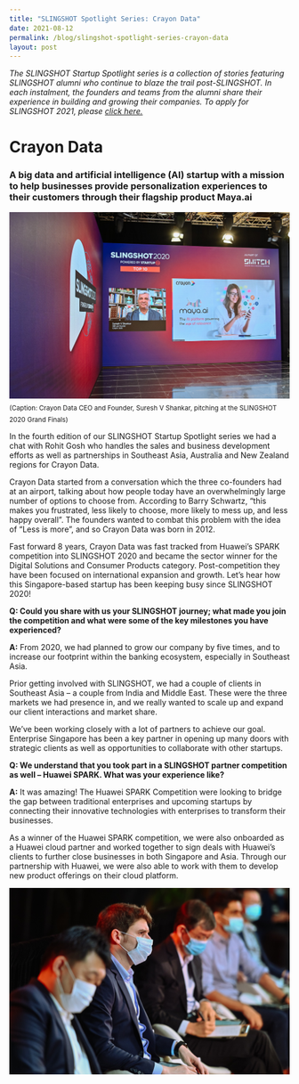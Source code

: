 ```yaml
---
title: "SLINGSHOT Spotlight Series: Crayon Data"
date: 2021-08-12
permalink: /blog/slingshot-spotlight-series-crayon-data
layout: post
---
```

*The SLINGSHOT Startup Spotlight series is a collection of stories featuring SLINGSHOT alumni who continue to blaze the trail post-SLINGSHOT. In each instalment, the founders and teams from the alumni share their experience in building and growing their companies. To apply for SLINGSHOT 2021, please [click here.](https://slingshot.agorize.com/2021-edition?t=Wpdpp6Sn_r24kjBBmPXsUg&amp;utm_source=www.switchsg.org&amp;utm_medium=referral&amp;utm_campaign=slingshot2021)*

# Crayon Data
### A big data and artificial intelligence (AI) startup with a mission to help businesses provide personalization experiences to their customers through their flagship product Maya.ai 

![Alt text for image on Isomer site](/images/Article_SLINGSHOT_Spotlight_CrayonData_1_web.JPG)
<sub>(Caption: Crayon Data CEO and Founder, Suresh V Shankar, pitching at the SLINGSHOT 2020 Grand Finals)</sub>

In the fourth edition of our SLINGSHOT Startup Spotlight series we had a chat with Rohit Gosh who handles the sales and business development efforts as well as partnerships in Southeast Asia, Australia and New Zealand regions for Crayon Data.

Crayon Data started from a conversation which the three co-founders had at an airport, talking about how people today have an overwhelmingly large number of options to choose from. According to Barry Schwartz, “this makes you frustrated, less likely to choose, more likely to mess up, and less happy overall”. The founders wanted to combat this problem with the idea of “Less is more”, and so Crayon Data was born in 2012.

Fast forward 8 years, Crayon Data was fast tracked from Huawei’s SPARK competition into SLINGSHOT 2020 and became the sector winner for the Digital Solutions and Consumer Products category. Post-competition they have been focused on international expansion and growth. Let’s hear how this Singapore-based startup has been keeping busy since SLINGSHOT 2020!

**Q: Could you share with us your SLINGSHOT journey; what made you join the competition and what were some of the key milestones you have experienced?**

**A:** From 2020, we had planned to grow our company by five times, and to increase our footprint within the banking ecosystem, especially in Southeast Asia.

Prior getting involved with SLINGSHOT, we had a couple of clients in Southeast Asia – a couple from India and Middle East. These were the three markets we had presence in, and we really wanted to scale up and expand our client interactions and market share.

We’ve been working closely with a lot of partners to achieve our goal. Enterprise Singapore has been a key partner in opening up many doors with strategic clients as well as opportunities to collaborate with other startups.

**Q: We understand that you took part in a SLINGSHOT partner competition as well – Huawei SPARK. What was your experience like?**

**A:** It was amazing! The Huawei SPARK Competition were looking to bridge the gap between traditional enterprises and upcoming startups by connecting their innovative technologies with enterprises to transform their businesses.

As a winner of the Huawei SPARK competition, we were also onboarded as a Huawei cloud partner and worked together to sign deals with Huawei’s clients to further close businesses in both Singapore and Asia. Through our partnership with Huawei, we were also able to work with them to develop new product offerings on their cloud platform. 

![Alt text for image on Isomer site](/images/Article_SLINGSHOT_Spotlight_CrayonData_4_web.JPG)